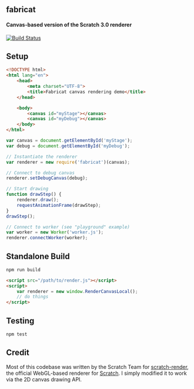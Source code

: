 ## fabricat
#### Canvas-based version of the Scratch 3.0 renderer

[![Build Status](https://travis-ci.org/adroitwhiz/fabricat.svg?branch=develop)](https://travis-ci.org/adroitwhiz/fabricat)

## Setup
```html
<!DOCTYPE html>
<html lang="en">
    <head>
        <meta charset="UTF-8">
        <title>Fabricat canvas rendering demo</title>
    </head>

    <body>
        <canvas id="myStage"></canvas>
        <canvas id="myDebug"></canvas>
    </body>
</html>
```

```js
var canvas = document.getElementById('myStage');
var debug = document.getElementById('myDebug');

// Instantiate the renderer
var renderer = new require('fabricat')(canvas);

// Connect to debug canvas
renderer.setDebugCanvas(debug);

// Start drawing
function drawStep() {
    renderer.draw();
    requestAnimationFrame(drawStep);
}
drawStep();

// Connect to worker (see "playground" example)
var worker = new Worker('worker.js');
renderer.connectWorker(worker);
```

## Standalone Build
```bash
npm run build
```

```html
<script src="/path/to/render.js"></script>
<script>
    var renderer = new window.RenderCanvasLocal();
    // do things
</script>
```

## Testing
```bash
npm test
```

## Credit
Most of this codebase was written by the Scratch Team for [scratch-render](https://github.com/llk/scratch-render), the official WebGL-based renderer for [Scratch](https://scratch.mit.edu). I simply modified it to work via the 2D canvas drawing API.